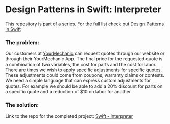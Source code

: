 <h1>Design Patterns in Swift: Interpreter</h1>
This repository is part of a series. For the full list check out <a href="https://shirazian.wordpress.com/2016/04/11/design-patterns-in-swift/">Design Patterns in Swift</a>

<h3>The problem:</h3>

Our customers at <a href="http://www.yourmechanic.com">YourMechanic</a> can request quotes through our website or through their YourMechanic App. The final price for the requested quote is a combination of two variables, the cost for parts and the cost for labor. There are times we wish to apply specific adjustments for specific quotes. These adjustments could come from coupons, warranty claims or contests. We need a simple language that can express custom adjustments for quotes. For example we should be able to add a 20% discount for parts on a specific quote and a reduction of $10 on labor for another.

<h3>The solution:</h3>

Link to the repo for the completed project: <a href="https://github.com/kingreza/Swift-Interpreter">Swift - Interpreter</a>
